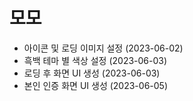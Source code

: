  # 모모
 * 아이콘 및 로딩 이미지 설정 (2023-06-02)
 * 흑백 테마 별 색상 설정 (2023-06-03)
 * 로딩 후 화면 UI 생성 (2023-06-03)
 * 본인 인증 화면 UI 생성 (2023-06-05)